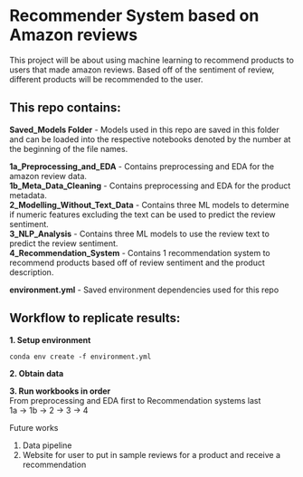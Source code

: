 # Recommender System based on Amazon reviews
This project will be about using machine learning to recommend products to users that made amazon reviews. Based off of the sentiment of review, different products will be recommended to the user.

## This repo contains:

**Saved_Models Folder** - Models used in this repo are saved in this folder and can be loaded into the respective notebooks denoted by the number at the beginning of the file names.

**1a_Preprocessing_and_EDA** - Contains preprocessing and EDA for the amazon review data.  
**1b_Meta_Data_Cleaning** - Contains preprocessing and EDA for the product metadata.  
**2_Modelling_Without_Text_Data** - Contains three ML models to determine if numeric features excluding the text can be used to predict the review sentiment.  
**3_NLP_Analysis** - Contains three ML models to use the review text to predict the review sentiment.  
**4_Recommendation_System** - Contains 1 recommendation system to recommend products based off of review sentiment and the product description.  

**environment.yml** - Saved environment dependencies used for this repo

## Workflow to replicate results:

**1. Setup environment**

    conda env create -f environment.yml


**2. Obtain data**

**3. Run workbooks in order**  
    From preprocessing and EDA first to Recommendation systems last  
    1a -> 1b -> 2 -> 3 -> 4  


Future works
1. Data pipeline
2. Website for user to put in sample reviews for a product and receive a recommendation



